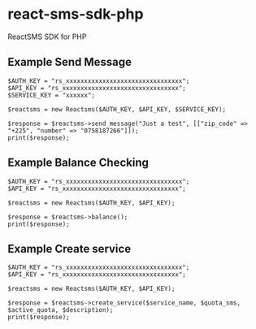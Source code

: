 # react-sms-sdk-php

ReactSMS SDK for PHP 


## Example Send Message

    $AUTH_KEY = "rs_xxxxxxxxxxxxxxxxxxxxxxxxxxxxxxxx";
    $API_KEY = "rs_xxxxxxxxxxxxxxxxxxxxxxxxxxxxxxxx";
    $SERVICE_KEY = "xxxxxx";

    $reactsms = new Reactsms($AUTH_KEY, $API_KEY, $SERVICE_KEY);

    $response = $reactsms->send_message("Just a test", [["zip_code" => "+225", "number" => "0758187266"]]);
    print($response);


## Example Balance Checking

    $AUTH_KEY = "rs_xxxxxxxxxxxxxxxxxxxxxxxxxxxxxxxx";
    $API_KEY = "rs_xxxxxxxxxxxxxxxxxxxxxxxxxxxxxxxx";

    $reactsms = new Reactsms($AUTH_KEY, $API_KEY);

    $response = $reactsms->balance();
    print($response);


## Example Create service

    $AUTH_KEY = "rs_xxxxxxxxxxxxxxxxxxxxxxxxxxxxxxxx";
    $API_KEY = "rs_xxxxxxxxxxxxxxxxxxxxxxxxxxxxxxxx";

    $reactsms = new Reactsms($AUTH_KEY, $API_KEY);

    $response = $reactsms->create_service($service_name, $quota_sms, $active_quota, $description);
    print($response);



